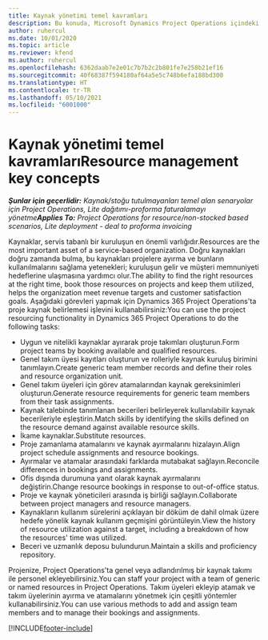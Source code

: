 ```yaml
---
title: Kaynak yönetimi temel kavramları
description: Bu konuda, Microsoft Dynamics Project Operations içindeki kaynak yönetimi özellikleri hakkında bilgiler sağlanmaktadır.
author: ruhercul
ms.date: 10/01/2020
ms.topic: article
ms.reviewer: kfend
ms.author: ruhercul
ms.openlocfilehash: 6362daab7e2e01c7b7b2c2b801fe7e258b21ef16
ms.sourcegitcommit: 40f68387f594180af64a5e5c748b6efa188bd300
ms.translationtype: HT
ms.contentlocale: tr-TR
ms.lasthandoff: 05/10/2021
ms.locfileid: "6001000"
---
```

# <a name="resource-management-key-concepts"></a><span data-ttu-id="be3ac-103">Kaynak yönetimi temel kavramları</span><span class="sxs-lookup"><span data-stu-id="be3ac-103">Resource management key concepts</span></span>

<span data-ttu-id="be3ac-104">_**Şunlar için geçerlidir:** Kaynak/stoğu tutulmayanları temel alan senaryolar için Project Operations, Lite dağıtımı-proforma faturalamayı yönetme_</span><span class="sxs-lookup"><span data-stu-id="be3ac-104">_**Applies To:** Project Operations for resource/non-stocked based scenarios, Lite deployment - deal to proforma invoicing_</span></span>

<span data-ttu-id="be3ac-105">Kaynaklar, servis tabanlı bir kuruluşun en önemli varlığıdır.</span><span class="sxs-lookup"><span data-stu-id="be3ac-105">Resources are the most important asset of a service-based organization.</span></span> <span data-ttu-id="be3ac-106">Doğru kaynakları doğru zamanda bulma, bu kaynakları projelere ayırma ve bunların kullanılmalarını sağlama yetenekleri; kuruluşun gelir ve müşteri memnuniyeti hedeflerine ulaşmasına yardımcı olur.</span><span class="sxs-lookup"><span data-stu-id="be3ac-106">The ability to find the right resources at the right time, book those resources on projects and keep them utilized, helps the organization meet revenue targets and customer satisfaction goals.</span></span> <span data-ttu-id="be3ac-107">Aşağıdaki görevleri yapmak için Dynamics 365 Project Operations'ta proje kaynak belirlemesi işlevini kullanabilirsiniz:</span><span class="sxs-lookup"><span data-stu-id="be3ac-107">You can use the project resourcing functionality in Dynamics 365 Project Operations to do the following tasks:</span></span>

- <span data-ttu-id="be3ac-108">Uygun ve nitelikli kaynaklar ayırarak proje takımları oluşturun.</span><span class="sxs-lookup"><span data-stu-id="be3ac-108">Form project teams by booking available and qualified resources.</span></span>
- <span data-ttu-id="be3ac-109">Genel takım üyesi kayıtları oluşturun ve rolleriyle kaynak kuruluş birimini tanımlayın.</span><span class="sxs-lookup"><span data-stu-id="be3ac-109">Create generic team member records and define their roles and resource organization unit.</span></span>
- <span data-ttu-id="be3ac-110">Genel takım üyeleri için görev atamalarından kaynak gereksinimleri oluşturun.</span><span class="sxs-lookup"><span data-stu-id="be3ac-110">Generate resource requirements for generic team members from their task assignments.</span></span>
- <span data-ttu-id="be3ac-111">Kaynak talebinde tanımlanan becerileri belirleyerek kullanılabilir kaynak becerileriyle eşleştirin.</span><span class="sxs-lookup"><span data-stu-id="be3ac-111">Match skills by identifying the skills defined on the resource demand against available resource skills.</span></span>
- <span data-ttu-id="be3ac-112">İkame kaynaklar.</span><span class="sxs-lookup"><span data-stu-id="be3ac-112">Substitute resources.</span></span>
- <span data-ttu-id="be3ac-113">Proje zamanlama atamalarını ve kaynak ayırmalarını hizalayın.</span><span class="sxs-lookup"><span data-stu-id="be3ac-113">Align project schedule assignments and resource bookings.</span></span>
- <span data-ttu-id="be3ac-114">Ayırmalar ve atamalar arasındaki farklarda mutabakat sağlayın.</span><span class="sxs-lookup"><span data-stu-id="be3ac-114">Reconcile differences in bookings and assignments.</span></span>
- <span data-ttu-id="be3ac-115">Ofis dışında durumuna yanıt olarak kaynak ayırmalarını değiştirin.</span><span class="sxs-lookup"><span data-stu-id="be3ac-115">Change resource bookings in response to out-of-office status.</span></span>
- <span data-ttu-id="be3ac-116">Proje ve kaynak yöneticileri arasında iş birliği sağlayın.</span><span class="sxs-lookup"><span data-stu-id="be3ac-116">Collaborate between project managers and resource managers.</span></span>
- <span data-ttu-id="be3ac-117">Kaynakların kullanım sürelerini açıklayan bir döküm de dahil olmak üzere hedefe yönelik kaynak kullanım geçmişini görüntüleyin.</span><span class="sxs-lookup"><span data-stu-id="be3ac-117">View the history of resource utilization against a target, including a breakdown of how the resources' time was utilized.</span></span>
- <span data-ttu-id="be3ac-118">Beceri ve uzmanlık deposu bulundurun.</span><span class="sxs-lookup"><span data-stu-id="be3ac-118">Maintain a skills and proficiency repository.</span></span>


<span data-ttu-id="be3ac-119">Projenize, Project Operations'ta genel veya adlandırılmış bir kaynak takımı ile personel ekleyebilirsiniz.</span><span class="sxs-lookup"><span data-stu-id="be3ac-119">You can staff your project with a team of generic or named resources in Project Operations.</span></span> <span data-ttu-id="be3ac-120">Takım üyeleri ekleyip atamak ve takım üyelerinin ayırma ve atamalarını yönetmek için çeşitli yöntemler kullanabilirsiniz.</span><span class="sxs-lookup"><span data-stu-id="be3ac-120">You can use various methods to add and assign team members and to manage their bookings and assignments.</span></span> 


[!INCLUDE[footer-include](../includes/footer-banner.md)]